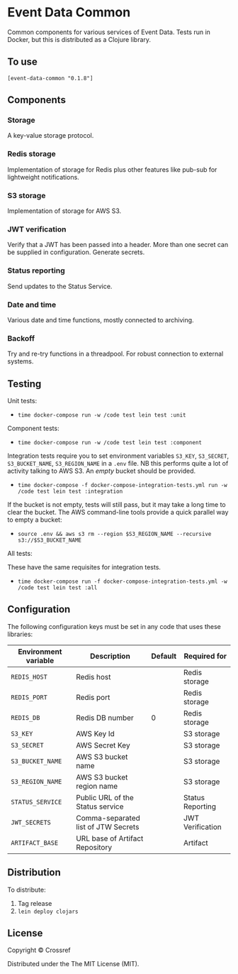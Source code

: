 # Event Data Common

Common components for various services of Event Data. Tests run in Docker, but this is distributed as a Clojure library.

## To use

    [event-data-common "0.1.8"]

## Components

### Storage

A key-value storage protocol.

### Redis storage

Implementation of storage for Redis plus other features like pub-sub for lightweight notifications.

### S3 storage

Implementation of storage for AWS S3.

### JWT verification

Verify that a JWT has been passed into a header. More than one secret can be supplied in configuration. Generate secrets.

### Status reporting

Send updates to the Status Service.

### Date and time

Various date and time functions, mostly connected to archiving.

### Backoff

Try and re-try functions in a threadpool. For robust connection to external systems.

## Testing

Unit tests:

  - `time docker-compose run -w /code test lein test :unit`

Component tests:

  - `time docker-compose run -w /code test lein test :component`

Integration tests require you to set environment variables `S3_KEY`, `S3_SECRET`, `S3_BUCKET_NAME`, `S3_REGION_NAME` in a `.env` file. NB this performs quite a lot of activity talking to AWS S3. An *empty* bucket should be provided.

 - `time docker-compose -f docker-compose-integration-tests.yml run -w /code test lein test :integration`

If the bucket is not empty, tests will still pass, but it may take a long time to clear the bucket. The AWS command-line tools provide a quick parallel way to empty a bucket:

 - `source .env && aws s3 rm --region $S3_REGION_NAME --recursive s3://$S3_BUCKET_NAME`

All tests:

These have the same requisites for integration tests.

- `time docker-compose run -f docker-compose-integration-tests.yml -w /code test lein test :all`

## Configuration

The following configuration keys must be set in any code that uses these libraries:

| Environment variable | Description                         | Default | Required for     |
|----------------------|-------------------------------------|---------|------------------|
| `REDIS_HOST`         | Redis host                          |         | Redis storage    |
| `REDIS_PORT`         | Redis port                          |         | Redis storage    |
| `REDIS_DB`           | Redis DB number                     | 0       | Redis storage    |
| `S3_KEY`             | AWS Key Id                          |         | S3 storage       | 
| `S3_SECRET`          | AWS Secret Key                      |         | S3 storage       |
| `S3_BUCKET_NAME`     | AWS S3 bucket name                  |         | S3 storage       |
| `S3_REGION_NAME`     | AWS S3 bucket region name           |         | S3 storage       |
| `STATUS_SERVICE`     | Public URL of the Status service    |         | Status Reporting |
| `JWT_SECRETS`        | Comma-separated list of JTW Secrets |         | JWT Verification |
| `ARTIFACT_BASE`      | URL base of Artifact Repository     |         | Artifact         |

## Distribution

To distribute:

 1. Tag release
 2. `lein deploy clojars`

## License

Copyright © Crossref

Distributed under the The MIT License (MIT).
